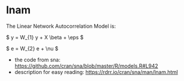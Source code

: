 # lnam

The Linear Network Autocorrelation Model is:

$
y = W_{1} y + X \beta + \eps
$

$
e = W_{2} e + \nu
$

  * the code from sna: https://github.com/cran/sna/blob/master/R/models.R#L942
  * description for easy reading: https://rdrr.io/cran/sna/man/lnam.html

